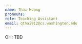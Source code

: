 ```yaml
---
name: Thai Hoang
pronouns: 
role: Teaching Assistant
email: qthai912@cs.washington.edu
---
```


OH: TBD
